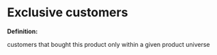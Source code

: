 # Exclusive customers

**Definition:**

customers that bought this product only within a given product universe
